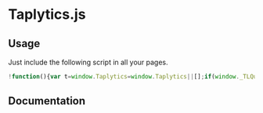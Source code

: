 # Taplytics.js


## Usage

Just include the following script in all your pages.

```javascript
!function(){var t=window.Taplytics=window.Taplytics||[];if(window._TLQueue=[],!t.identify&&!t.loaded){t.loaded=!0,t.funcs=["init","identify","page","track","reset","ready"],t.mock=function(e){return function(){var n=Array.prototype.slice.call(arguments);return n.unshift(e),window._TLQueue.push(n),t}};for(var e=0;e<t.funcs.length;e++){var n=t.funcs[e];t[n]=t.mock(n)}t.load=function(){var t=document.createElement("script");t.type="text/javascript",t.async=!0,t.src="//s3.amazonaws.com/cdn.taplytics.com/taplytics.min.js";var e=document.getElementsByTagName("script")[0];e.parentNode.insertBefore(t,e)},t.load()}}();
```


## Documentation
